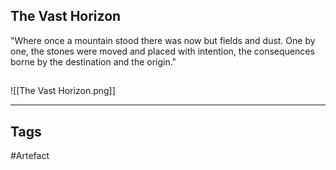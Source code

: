 ## The Vast Horizon
"Where once a mountain stood there was now but fields and dust.
One by one, the stones were moved and placed with intention,
the consequences borne by the destination and the origin."
## 
![[The Vast Horizon.png]]

---
## Tags
#Artefact